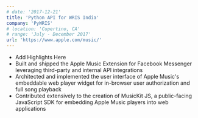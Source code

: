 ```yaml
---
# date: '2017-12-21'
title: 'Python API for WRIS India'
company: 'PyWRIS'
# location: 'Cupertino, CA'
# range: 'July - December 2017'
url: 'https://www.apple.com/music/'
---
```


- Add Highlights Here
- Built and shipped the Apple Music Extension for Facebook Messenger leveraging third-party and internal API integrations
- Architected and implemented the user interface of Apple Music's embeddable web player widget for in-browser user authorization and full song playback
- Contributed extensively to the creation of MusicKit JS, a public-facing JavaScript SDK for embedding Apple Music players into web applications
